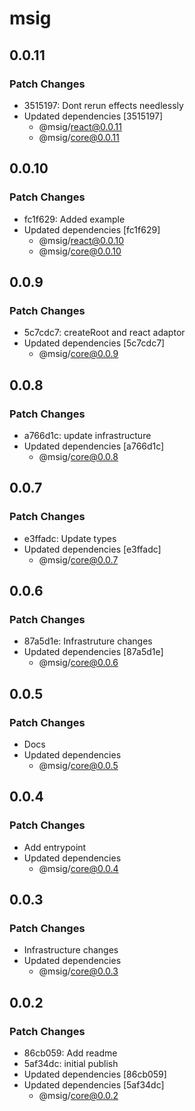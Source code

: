 # msig

## 0.0.11

### Patch Changes

- 3515197: Dont rerun effects needlessly
- Updated dependencies [3515197]
  - @msig/react@0.0.11
  - @msig/core@0.0.11

## 0.0.10

### Patch Changes

- fc1f629: Added example
- Updated dependencies [fc1f629]
  - @msig/react@0.0.10
  - @msig/core@0.0.10

## 0.0.9

### Patch Changes

- 5c7cdc7: createRoot and react adaptor
- Updated dependencies [5c7cdc7]
  - @msig/core@0.0.9

## 0.0.8

### Patch Changes

- a766d1c: update infrastructure
- Updated dependencies [a766d1c]
  - @msig/core@0.0.8

## 0.0.7

### Patch Changes

- e3ffadc: Update types
- Updated dependencies [e3ffadc]
  - @msig/core@0.0.7

## 0.0.6

### Patch Changes

- 87a5d1e: Infrastruture changes
- Updated dependencies [87a5d1e]
  - @msig/core@0.0.6

## 0.0.5

### Patch Changes

- Docs
- Updated dependencies
  - @msig/core@0.0.5

## 0.0.4

### Patch Changes

- Add entrypoint
- Updated dependencies
  - @msig/core@0.0.4

## 0.0.3

### Patch Changes

- Infrastructure changes
- Updated dependencies
  - @msig/core@0.0.3

## 0.0.2

### Patch Changes

- 86cb059: Add readme
- 5af34dc: initial publish
- Updated dependencies [86cb059]
- Updated dependencies [5af34dc]
  - @msig/core@0.0.2

